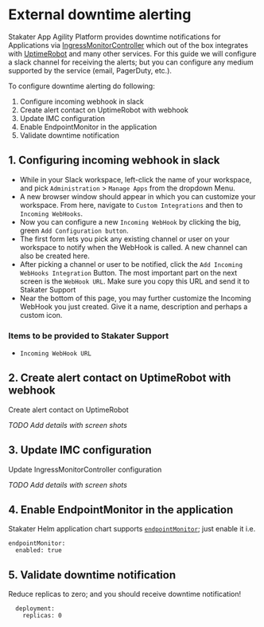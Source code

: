 # External downtime alerting

Stakater App Agility Platform provides downtime notifications for Applications via [IngressMonitorController](https://github.com/stakater/IngressMonitorController) which out of the box integrates with [UptimeRobot](https://uptimerobot.com) and many other services. For this guide we will configure a slack channel for receiving the alerts; but you can configure any medium supported by the service (email, PagerDuty, etc.).

To configure downtime alerting do following:

1. Configure incoming webhook in slack
2. Create alert contact on UptimeRobot with webhook
3. Update IMC configuration
4. Enable EndpointMonitor in the application
5. Validate downtime notification

## 1. Configuring incoming webhook in slack 

- While in your Slack workspace, left-click the name of your workspace, and pick `Administration` > `Manage Apps` from the dropdown Menu.
- A new browser window should appear in which you can customize your workspace. From here, navigate to `Custom Integrations` and then to `Incoming WebHooks`.
- Now you can configure a new `Incoming WebHook` by clicking the big, green `Add Configuration button`.
- The first form lets you pick any existing channel or user on your workspace to notify when the WebHook is called. A new channel can also be created here.
- After picking a channel or user to be notified, click the `Add Incoming WebHooks Integration` Button. The most important part on the next screen is the `WebHook URL`. Make sure you copy this URL and send it to Stakater Support
- Near the bottom of this page, you may further customize the Incoming WebHook you just created. Give it a name, description and perhaps a custom icon.

### Items to be provided to Stakater Support
- `Incoming WebHook URL`

## 2. Create alert contact on UptimeRobot with webhook 

Create alert contact on UptimeRobot

_TODO Add details with screen shots_

## 3. Update IMC configuration

Update IngressMonitorController configuration

_TODO Add details with screen shots_

## 4. Enable EndpointMonitor in the application

Stakater Helm application chart supports [`endpointMonitor`](https://github.com/stakater-charts/application/blob/master/application/values.yaml#L465-L475); just enable it i.e.

```
endpointMonitor:
  enabled: true
```

## 5. Validate downtime notification

Reduce replicas to zero; and you should receive downtime notification!

```
  deployment:
    replicas: 0
```
